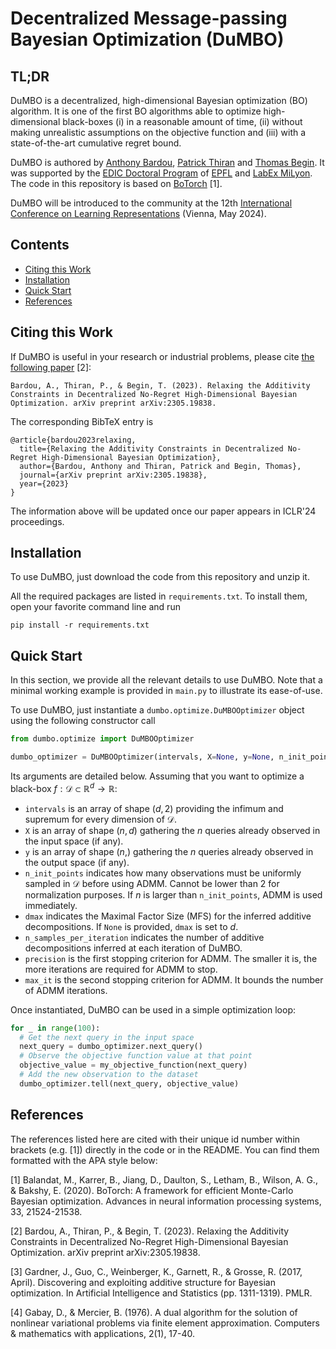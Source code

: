 # Decentralized Message-passing Bayesian Optimization (DuMBO)

## TL;DR

DuMBO is a decentralized, high-dimensional Bayesian optimization (BO) algorithm. It is one of the first BO algorithms able to optimize high-dimensional black-boxes (i) in a reasonable amount of time, (ii) without making unrealistic assumptions on the objective function and (iii) with a state-of-the-art cumulative regret bound.

DuMBO is authored by [Anthony Bardou](https://abardou.github.io), [Patrick Thiran](https://people.epfl.ch/patrick.thiran) and [Thomas Begin](https://perso.ens-lyon.fr/thomas.begin/). It was supported by the [EDIC Doctoral Program](https://www.epfl.ch/education/phd/edic-computer-and-communication-sciences/) of [EPFL](https://www.epfl.ch/en/) and [LabEx MiLyon](https://milyon.universite-lyon.fr/). The code in this repository is based on [BoTorch](https://botorch.org/) [1].

DuMBO will be introduced to the community at the 12th [International Conference on Learning Representations](https://iclr.cc) (Vienna, May 2024).

## Contents

* [Citing this Work](#citing-this-work)
* [Installation](#installation)
* [Quick Start](#quick-start)
* [References](#references)

## Citing this Work

If DuMBO is useful in your research or industrial problems, please cite [the following paper](https://arxiv.org/abs/2305.19838) [2]:

```
Bardou, A., Thiran, P., & Begin, T. (2023). Relaxing the Additivity Constraints in Decentralized No-Regret High-Dimensional Bayesian Optimization. arXiv preprint arXiv:2305.19838.
```

The corresponding BibTeX entry is

```
@article{bardou2023relaxing,
  title={Relaxing the Additivity Constraints in Decentralized No-Regret High-Dimensional Bayesian Optimization},
  author={Bardou, Anthony and Thiran, Patrick and Begin, Thomas},
  journal={arXiv preprint arXiv:2305.19838},
  year={2023}
}
```

The information above will be updated once our paper appears in ICLR'24 proceedings.

## Installation

To use DuMBO, just download the code from this repository and unzip it.

All the required packages are listed in `requirements.txt`. To install them, open your favorite command line and run
```
pip install -r requirements.txt
```

## Quick Start

In this section, we provide all the relevant details to use DuMBO. Note that a minimal working example is provided in `main.py` to illustrate its ease-of-use.

To use DuMBO, just instantiate a `dumbo.optimize.DuMBOOptimizer` object using the following constructor call

```python
from dumbo.optimize import DuMBOOptimizer

dumbo_optimizer = DuMBOOptimizer(intervals, X=None, y=None, n_init_points=2, dmax=None, n_samples_per_iteration=5, precision=0.05, max_it=10)
```

Its arguments are detailed below. Assuming that you want to optimize a black-box $f : \mathcal{D} \subset \mathbb{R}^d \to \mathbb{R}$:

* `intervals` is an array of shape $(d,2)$ providing the infimum and supremum for every dimension of $\mathcal{D}$.
* `X` is an array of shape $(n,d)$ gathering the $n$ queries already observed in the input space (if any).
* `y` is an array of shape $(n,)$ gathering the $n$ queries already observed in the output space (if any).
* `n_init_points` indicates how many observations must be uniformly sampled in $\mathcal{D}$ before using ADMM. Cannot be lower than 2 for normalization purposes. If $n$ is larger than `n_init_points`, ADMM is used immediately.
* `dmax` indicates the Maximal Factor Size (MFS) for the inferred additive decompositions. If `None` is provided, `dmax` is set to $d$.
* `n_samples_per_iteration` indicates the number of additive decompositions inferred at each iteration of DuMBO.
* `precision` is the first stopping criterion for ADMM. The smaller it is, the more iterations are required for ADMM to stop.
* `max_it` is the second stopping criterion for ADMM. It bounds the number of ADMM iterations.

Once instantiated, DuMBO can be used in a simple optimization loop:

```python
for _ in range(100):
  # Get the next query in the input space
  next_query = dumbo_optimizer.next_query()
  # Observe the objective function value at that point
  objective_value = my_objective_function(next_query)
  # Add the new observation to the dataset
  dumbo_optimizer.tell(next_query, objective_value)
```

## References

The references listed here are cited with their unique id number within brackets (e.g. [1]) directly in the code or in the README. You can find them formatted with the APA style below:

[1] Balandat, M., Karrer, B., Jiang, D., Daulton, S., Letham, B., Wilson, A. G., & Bakshy, E. (2020). BoTorch: A framework for efficient Monte-Carlo Bayesian optimization. Advances in neural information processing systems, 33, 21524-21538.

[2] Bardou, A., Thiran, P., & Begin, T. (2023). Relaxing the Additivity Constraints in Decentralized No-Regret High-Dimensional Bayesian Optimization. arXiv preprint arXiv:2305.19838.

[3] Gardner, J., Guo, C., Weinberger, K., Garnett, R., & Grosse, R. (2017, April). Discovering and exploiting additive structure for Bayesian optimization. In Artificial Intelligence and Statistics (pp. 1311-1319). PMLR.

[4] Gabay, D., & Mercier, B. (1976). A dual algorithm for the solution of nonlinear variational problems via finite element approximation. Computers & mathematics with applications, 2(1), 17-40.